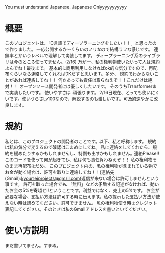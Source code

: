 You must understand Japanese.
Japanese Onlyyyyyyyyyyy

# 概要
このプロジェクトは、「C言語でディープラーニングをしたい！！」と思ったので作りました。
一応公開するか〜くらいのノリなので結構ラフな感じです。
連鎖率とかいうレベルで理解して実装してます。
ディープラーニング系のライブラリは今のところ使ってません。(2/16)
万が一、私の権利物使いたいって人は規約よんでね！最後まで。
基本的に商用利用しなければok的な気分ですので、再配布くらいなら連絡してくれればOKだすと思います。多分、
規約でわからないことがあれば連絡してね！！
何かあっても責任は取らねえぞ！！これだけは絶対！！
オープンソース開発者には優しくしたいです。
そのうちTransformerまで実装したいです。
使いやすさは..頑張ります。
2/16日現在、とっても使いにくいです。使いづらさLv100なので、解説するのも難しいです。可及的速やかに改良します。

# 規約　
私とは、このプロジェクトの開発者のことです。以下、私と呼称します。
規約は私の気分で変えるので確認はこまめにしてね。
私に連絡をしてくれたら、規約を緩めたりするかもしれませんし、特例も出すかもしれません。連絡Please!!
このコードを使って何が起きても、私は何も責任負わねえぞ！！
私の権利物そのまま再配布はだめ。
このプロジェクト内の、私の権利物が含まれている物でお金が動く場合は、許可を取りに連絡してね！！(連絡先(Gmail):kyoumeiprojects@gmail.com)返信が来ない場合は許可しませんという事です。
許可を取った場合でも、「無料」などの矛盾する記述がなければ、動いたお金の5%を寄越せ!!ということです。利益ではなく、売上の5%です。
お金が必要な場合、支払い方法は許可する時に伝えます。私の提示した支払い方法が使えない時は諦めてください。許可できません。
私の権利物使う時はクレジット表記してください。そのときは私のGmailアドレスを書いといてください。

# 使い方説明
まだ書いてません。すまぬ。
